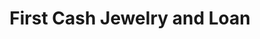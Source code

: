 ---
title: "First Cash Jewelry and Loan"
url: /washington/first-cash-jewelry-and-loan/
shop: Schmuck
---